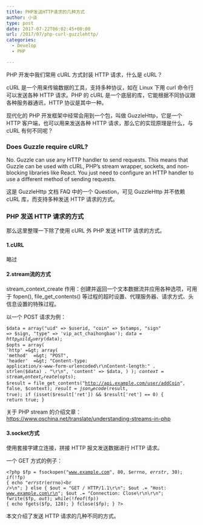 ```yaml
---
title: PHP发送HTTP请求的几种方式
author: 小谈
type: post
date: 2017-07-22T06:02:45+00:00
url: /2017/07/php-curl-guzzlehttp/
categories:
  - Develop
  - PHP

---
```

PHP 开发中我们常用 cURL 方式封装 HTTP 请求，什么是 cURL？

cURL 是一个用来传输数据的工具，支持多种协议，如在 Linux 下用 curl 命令行可以发送各种 HTTP 请求。PHP 的 cURL 是一个底层的库，它能根据不同协议跟各种服务器通讯，HTTP 协议是其中一种。

<!--more-->

现代化的 PHP 开发框架中经常会用到一个包，叫做 GuzzleHttp，它是一个 HTTP 客户端，也可以用来发送各种 HTTP 请求，那么它的实现原理是什么，与 cURL 有何不同呢？

### Does Guzzle require cURL?

No. Guzzle can use any HTTP handler to send requests. This means that Guzzle can be used with cURL, PHP&#8217;s stream wrapper, sockets, and non-blocking libraries like React. You just need to configure an HTTP handler to use a different method of sending requests.

这是 GuzzleHttp 文档 FAQ 中的一个 Question，可见 GuzzleHttp 并不依赖 cURL 库，而支持多种发送 HTTP 请求的方式。

### PHP 发送 HTTP 请求的方式

那么这里整理一下除了使用 cURL 外 PHP 发送 HTTP 请求的方式。

#### 1.cURL

略过

#### 2.stream流的方式

stream\_context\_create 作用：创建并返回一个文本数据流并应用各种选项，可用于 fopen(), file\_get\_contents() 等过程的超时设置、代理服务器、请求方式、头信息设置的特殊过程。

以一个 POST 请求为例：

<code>$data = array("uid" =&gt; $userid, "coin" =&gt; $stamps, "sign" =&gt; $sign, "type" =&gt; 'vip_act_chaihongbao');
$data = http_build_query($data);
$opts = array(
    'http' =&gt; array(
        'method'  =&gt; "POST",
        'header'  =&gt; "Content-type: application/x-www-form-urlencoded\r\nContent-length:" . strlen($data) . "\r\n",
        'content' =&gt; $data,
    )
);
$context = stream_context_create($opts);
$result = file_get_contents("http://api.example.com/user/addCoin", false, $context);
$result = json_decode($result, true);
if (isset($result['ret']) && $result['ret'] == 0) {
    return true;
}</code>

关于 PHP stream 的介绍文章：<a href="https://www.oschina.net/translate/understanding-streams-in-php" target="_blank" rel="noopener nofollow">https://www.oschina.net/translate/understanding-streams-in-php</a>

#### 3.socket方式

使用套接字建立连接，拼接 HTTP 报文发送数据进行 HTTP 请求。

一个 GET 方式的例子：

<code class="lang:php decode:true ">&lt;?php
$fp = fsockopen("www.example.com", 80, $errno, $errstr, 30);
if (!$fp) {
    echo "$errstr ($errno)&lt;br /&gt;\n";
} else {
    $out = "GET / HTTP/1.1\r\n";
    $out .= "Host: www.example.com\r\n";
    $out .= "Connection: Close\r\n\r\n";
    fwrite($fp, $out);
    while (!feof($fp)) {
        echo fgets($fp, 128);
    }
    fclose($fp);
}
?&gt;</code>

本文介绍了发送 HTTP 请求的几种不同的方式。